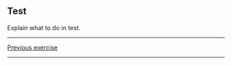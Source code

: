 <h2>Test</h2>

<p>Explain what to do in test.
  </p>
  
<hr>

<p>
  <a href="learnspanish3.html" class="btnflt-l">Previous exercise</a>
  </p>
  <div style="clear:both;"> </div>

<hr>


